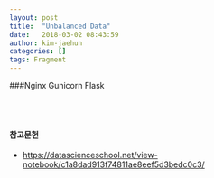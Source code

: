 ```yaml
---
layout: post
title:  "Unbalanced Data"
date:   2018-03-02 08:43:59
author: kim-jaehun
categories: []
tags: Fragment
---
```


###Nginx Gunicorn Flask



<br><br>
#### 참고문헌
* https://datascienceschool.net/view-notebook/c1a8dad913f74811ae8eef5d3bedc0c3/
